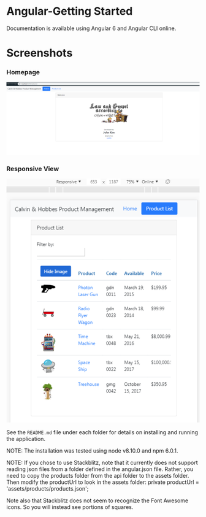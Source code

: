 # Angular-Getting Started
Documentation is available using Angular 6 and Angular CLI online.

# Screenshots

### Homepage
![Home Page](/screenshots/desktopview.PNG)

### Responsive View
![Product Page](/screenshots/responsiveView.PNG)


See the `README.md` file under each folder for details on installing and running the application.

NOTE: The installation was tested using node v8.10.0 and npm 6.0.1.

NOTE: If you chose to use Stackblitz, note that it currently does not support reading json files from a folder defined in the angular.json file. Rather, you need to copy the products folder from the api folder to the assets folder. Then modify the productUrl to look in the assets folder: private productUrl = 'assets/products/products.json';

Note also that Stackblitz does not seem to recognize the Font Awesome icons. So you will instead see portions of squares.
